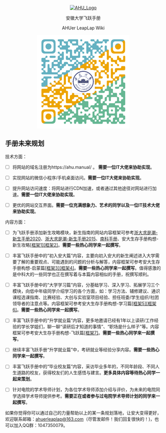 <p align="center">
  <a href="https://ahuer-leaplap.github.io/Impart-Inherit/#/">
    <img alt="AHU_Logo" src="./docs/_media/AHU-logo-夏.jpg" height="150">
  </a>
</p>
<p align="center">
  安徽大学飞跃手册
</p>



<p align="center">
  AHUer LeapLap Wiki
</p>


<p align="center">
    <img alt="手册二维码链接" src="docs/_media/手册二维码链接.PNG" height="300">
</p>

## 手册未来规划

技术方面：

- [ ] 将网站的域名注册为https://ahu.manual/ 。 **需要一位IT大佬来协助实现**。

- [ ] 实现网站的微信小程序/手机桌面访问。**需要一位IT大佬来协助实现**。

- [ ] 提升网站访问速度：将网站进行CDN加速，或者通过其他途径对网站进行加速。**需要一位IT大佬来协助实现**。

- [ ] 更优的网站交互界面。**需要一位充满想象力、艺术的同学以及一位IT技术大佬来协助实现**。

内容方面：

- [ ] 为飞跃手册添加新生攻略模块，新生指南的网站内容框架可参考[浙大求是潮-新生手册2020](https://newbie2020.zjuqsc.com/)、[浙大求是潮-新生手册2015](http://www.qsc.zju.edu.cn/freshman/)、[南科手册](https://sustech.online/)、安大生存手册构想-新生攻略[[框架1]](https://ahuer-leaplap.github.io/Impart-Inherit/Preface/_media/1.png)[[框架2]](https://ahuer-leaplap.github.io/Impart-Inherit/Preface/_media/2.png)。**需要一些热心同学来一起撰写**。

- [ ] 丰富飞跃手册中的“初入安大篇”内容，主要向初入安大的新生阐述进入大学需要了解的重要观点、可能遇到的问题的分析与解答，内容框架可参考安大生存手册构想-启蒙篇[[框架3]](https://ahuer-leaplap.github.io/Impart-Inherit/Preface/_media/3.png)[[框架4]](https://ahuer-leaplap.github.io/Impart-Inherit/Preface/_media/4.png)。**需要一些热心同学来一起撰写**。值得感激的是中科大的一些同学也正在撰写着与本篇内容相似的手册，祝撰写顺利。

- [ ] 丰富飞跃手册中的“大学学习篇”内容，分基础学习、深入学习、拓展学习三个模块，向低中年级同学介绍学习的各个方面，如：学习方法、辅修建议、通识课程选课指南、比赛经验、大创与实验室项目经验、担任班委/学生组织/社团领导者的注意点等。内容框架可参考安大生存手册构想-学习篇[[框架5]](https://ahuer-leaplap.github.io/Impart-Inherit/Preface/_media/5.png)[[框架6]](https://ahuer-leaplap.github.io/Impart-Inherit/Preface/_media/6.png)。**需要一些热心同学来一起撰写**。

- [ ] 丰富飞跃手册中的“升学就业篇”内容，更多地邀请已经有1年以上读研/工作经验的学长学姐们，聊一聊“读研后才知道的事情”、“职场是什么样子”等。内容框架可参考安大生存手册构想-飞跃篇[[框架7]](https://ahuer-leaplap.github.io/Impart-Inherit/Preface/_media/7.png)。**需要一些热心同学来一起撰写**。

- [ ] 继续丰富飞跃手册“升学就业篇”中，考研就业等经验分享内容。**需要一些热心同学来一起撰写**。

- [ ] 丰富飞跃手册中的“毕业校友篇”内容，采访毕业多年的，不同年龄段、不同人生道路的校友，获得校友们的人生感悟与建言。**更多具体内容等待热心同学一起来策划**。

- [ ] 针对电院的学术导师计划，为各位学术导师添加介绍与评价，为未来的电院同学选择学术导师提供参考。**需要正在或者参与过电院学术导师计划的同学来一起撰写**。

如果你觉得你可以通过自己的力量帮助以上的某一条规划落地，让安大变得更好，欢迎联系邮箱：ahuerleaplap@163.com（尽管发邮件！我们回复很快的！)，也可以加入QQ群：1047350079。
